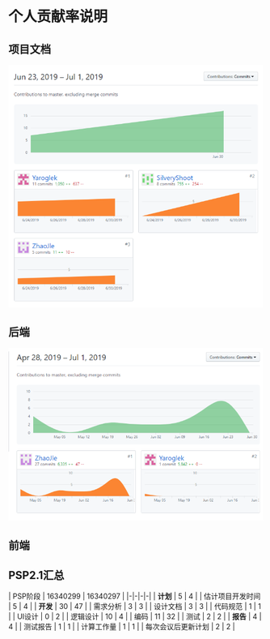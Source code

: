 # 个人贡献率说明
## 项目文档
![](../image/X6.1.png)

## 后端
![](../image/X6.2.png)

## 前端

## PSP2.1汇总
| PSP阶段 | 16340299 | 16340297 |
|-|-|-|-|
| **计划** | 5 | 4 |
| 估计项目开发时间 | 5 | 4 |
| **开发** | 30 | 47 |
| 需求分析 | 3 | 3 |
| 设计文档 | 3 | 3 |
| 代码规范 | 1 | 1 |
| UI设计 | 0 | 2 |
| 逻辑设计 | 10 | 4 |
| 编码 | 11 | 32 |
| 测试 | 2 | 2 |
| **报告** | 4 | 4 |
| 测试报告 | 1 | 1 |
| 计算工作量 | 1 | 1 |
| 每次会议后更新计划 | 2 | 2 |